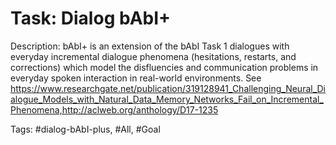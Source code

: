 Task: Dialog bAbI+
===================
Description: bAbI+ is an extension of the bAbI Task 1 dialogues with everyday incremental dialogue phenomena (hesitations, restarts, and corrections) which model the disfluencies and communication problems in everyday spoken interaction in real-world environments. See https://www.researchgate.net/publication/319128941_Challenging_Neural_Dialogue_Models_with_Natural_Data_Memory_Networks_Fail_on_Incremental_Phenomena,http://aclweb.org/anthology/D17-1235

Tags: #dialog-bAbI-plus, #All, #Goal
